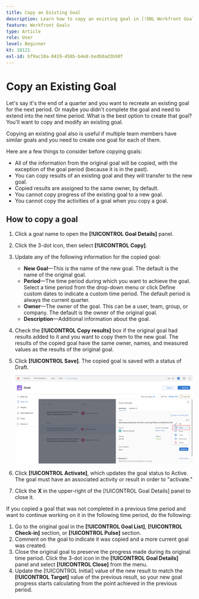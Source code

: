 ```yaml
---
title: Copy an Existing Goal
description: Learn how to copy an existing goal in [!DNL Workfront Goals].
feature: Workfront Goals
type: Article
role: User
level: Beginner
kt: 10121
exl-id: bf9ac10a-8419-458b-b4e8-bedb0ad3b98f
---
```

# Copy an Existing Goal

Let's say it's the end of a quarter and you want to recreate an existing goal for the next period. Or maybe you didn't complete the goal and need to extend into the next time period. What is the best option to create that goal? You'll want to copy and modify an existing goal.

Copying an existing goal also is useful if multiple team members have similar goals and you need to create one goal for each of them.

<!--
Pro-tips graphic
-->

Here are a few things to consider before copying goals:

* All of the information from the original goal will be copied, with the exception of the goal period (because it is in the past).
* You can copy results of an existing goal and they will transfer to the new goal.
* Copied results are assigned to the same owner, by default.
* You cannot copy progress of the existing goal to a new goal.
* You cannot copy the activities of a goal when you copy a goal.

## How to copy a goal

1. Click a goal name to open the **[!UICONTROL Goal Details]** panel.
1. Click the 3-dot icon, then select **[!UICONTROL Copy]**.
1. Update any of the following information for the copied goal:
    * **New Goal**—This is the name of the new goal. The default is the name of the original goal.
    * **Period**—The time period during which you want to achieve the goal. Select a time period from the drop-down menu or click Define custom dates to indicate a custom time period. The default period is always the current quarter.
    * **Owner**—The owner of the goal. This can be a user, team, group, or company. The default is the owner of the original goal.
    * **Description**—Additional information about the goal.

1. Check the **[!UICONTROL Copy results]** box if the original goal had results added to it and you want to copy them to the new goal. The results of the copied goal have the same owner, names, and measured values as the results of the original goal.

1. Click **[!UICONTROL Save]**. The copied goal is saved with a status of Draft.

    ![An image of the [!UICONTROL Goal Details] panel in [!DNL Workfront Goals] with the [!UICONTROL Copy] option](assets/03-workfront-goals-copy-a-goal.png)

1. Click **[!UICONTROL Activate]**, which updates the goal status to Active. The goal must have an associated activity or result in order to "activate."

1. Click the **X** in the upper-right of the [!UICONTROL Goal Details] panel to close it.

If you copied a goal that was not completed in a previous time period and want to continue working on it in the following time period, do the following:

1. Go to the original goal in the **[!UICONTROL Goal List]**, **[!UICONTROL Check-in]** section, or **[!UICONTROL Pulse]** section.
1. Comment on the goal to indicate it was copied and a more current goal was created.
1. Close the original goal to preserve the progress made during its original time period. Click the 3-dot icon in the **[!UICONTROL Goal Details]** panel and select **[!UICONTROL Close]** from the menu.
1. Update the [!UICONTROL Initial] value of the new result to match the **[!UICONTROL Target]** value of the previous result, so your new goal progress starts calculating from the point achieved in the previous period.

